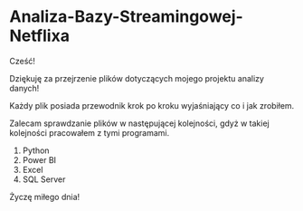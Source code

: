 # Analiza-Bazy-Streamingowej-Netflixa

Cześć!

Dziękuję za przejrzenie plików dotyczących mojego projektu analizy danych!

Każdy plik posiada przewodnik krok po kroku wyjaśniający co i jak zrobiłem.

Zalecam sprawdzanie plików w następującej kolejności, gdyż w takiej kolejności pracowałem z tymi programami.

  1. Python
  2. Power BI
  3. Excel
  4. SQL Server
  
Życzę miłego dnia!
